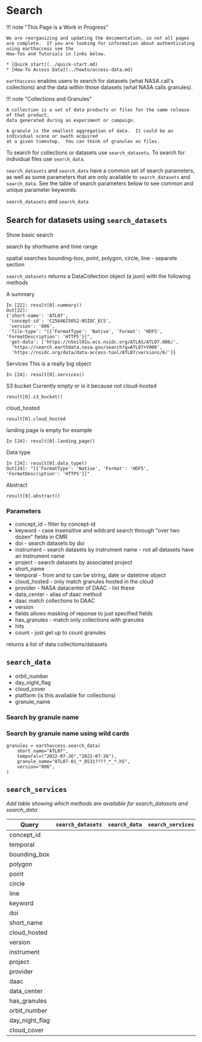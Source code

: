 # Search

!!! note "This Page is a Work in Progress"

    We are reorganizing and updating the documentation, so not all pages are complete.  If you are looking for information about authenticating using earthaccess see the
    How-Tos and Tutorials in links below.

    * [Quick start](../quick-start.md)
    * [How-To Access Data](../howto/access-data.md)

`earthaccess` enables users to search for datasets (what NASA call's collections) and the data within those datasets (what NASA calls granules).

!!! note "Collections and Granules"

    A collection is a set of data products or files for the same release of that product,
    data generated during an experiment or campaign.

    A granule is the smallest aggregation of data.  It could be an individual scene or swath acquired
    at a given timestep.  You can think of granules as files.

To search for collections or datasets use `search_datasets`.  To search for individual files use `search_data`.

`search_datasets` and `search_data` have a common set of search parameters, as well as some parameters that are only available to `search_datasets` and `search_data`.  See the table of search parameters below to see common and unique parameter keywords.

`search_datasets` and `search_data` 
## Search for datasets using `search_datasets`

Show basic search

search by shortname and time range

spatial searches bounding-box, point, polygon, circle, line - separate section

`search_datasets` returns a DataCollection object (a json) with the following methods


A summary
```
In [22]: result[0].summary()
Out[22]: 
{'short-name': 'ATL07',
 'concept-id': 'C2564625052-NSIDC_ECS',
 'version': '006',
 'file-type': "[{'FormatType': 'Native', 'Format': 'HDF5', 'FormatDescription': 'HTTPS'}]",
 'get-data': ['https://n5eil01u.ecs.nsidc.org/ATLAS/ATL07.006/',
  'https://search.earthdata.nasa.gov/search?q=ATL07+V006',
  'https://nsidc.org/data/data-access-tool/ATL07/versions/6/']}
```

Services
This is a really big object
```
In [24]: result[0].services()
```

S3 bucket
Currently empty or is it because not cloud-hosted
```
result[0].s3_bucket()
```

cloud_hosted
```
result[0].cloud_hosted
```

landing page is empty for example
```
In [24]: result[0].landing_page()
```

Data type
```
In [24]: result[0].data_type()
Out[24]: "[{'FormatType': 'Native', 'Format': 'HDF5', 'FormatDescription': 'HTTPS'}]"
```

Abstract
```
result[0].abstract()
```

### Parameters

- concept_id - filter by concept-id 
- keyword - case insensitive and wildcard search through "over two dozen" fields in CMR 
- doi - search datasets by doi
- instrument - search datasets by instrument name - not all datasets have an instrument name
- project - search datasets by associated project
- short_name
- temporal - from and to can be string, date or datetime object
- cloud_hosted - only match granules hosted in the cloud
- provider - NASA datacenter of DAAC - list these
- data_center - alias of daac method
- daac match collections to DAAC
- version  
- fields allows masking of reponse to just specified fields
- has_granules - match only collections with granules
- hits
- count - just get up to count granules

returns a list of data collections/datasets

## `search_data`

- orbit_number
- day_night_flag
- cloud_cover
- platform (is this available for collections)
- granule_name

### Search by granule name


### Search by granule name using wild cards

```
granules = earthaccess.search_data(
    short_name="ATL07",
    temporal=("2022-07-26","2022-07-26"),
    granule_name="ATL07-01_*_0531????_*_*.h5",
    version="006",
)
```

## `search_services`

_Add table showing which methods are available for search_datasets and search_data_

| Query | `search_datasets` | `search_data` | `search_services` |
|-------|-------------------|---------------|-------------------|
| concept_id | | | |
| temporal | | | |
| bounding_box | | | |
| polygon | | | |
| point | | | |
| circle | | | |
| line | | | |
| keyword | | | |
| doi | | | |
| short_name | | | |
| cloud_hosted | | | |
| version | | | |
| instrument | | | |
| project | | | |
| provider | | | |
| daac | | | |
| data_center | | | |
| has_granules | | | |
| orbit_number | | | |
| day_night_flag | | | |
| cloud_cover | | | |

